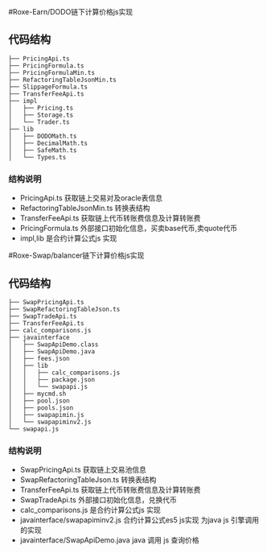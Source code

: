 #Roxe-Earn/DODO链下计算价格js实现
## 代码结构
```
├── PricingApi.ts
├── PricingFormula.ts
├── PricingFormulaMin.ts
├── RefactoringTableJsonMin.ts
├── SlippageFormula.ts
├── TransferFeeApi.ts
├── impl
│   ├── Pricing.ts
│   ├── Storage.ts
│   └── Trader.ts
├── lib
│   ├── DODOMath.ts
│   ├── DecimalMath.ts
│   ├── SafeMath.ts
│   └── Types.ts
```
### 结构说明
* PricingApi.ts    获取链上交易对及oracle表信息
* RefactoringTableJsonMin.ts  转换表结构
* TransferFeeApi.ts 获取链上代币转账费信息及计算转账费
* PricingFormula.ts  外部接口初始化信息，买卖base代币,卖quote代币
* impl,lib 是合约计算公式js 实现



#Roxe-Swap/balancer链下计算价格js实现
## 代码结构
```
├── SwapPricingApi.ts
├── SwapRefactoringTableJson.ts
├── SwapTradeApi.ts
├── TransferFeeApi.ts
├── calc_comparisons.js
├── javainterface
│   ├── SwapApiDemo.class
│   ├── SwapApiDemo.java
│   ├── fees.json
│   ├── lib
│   │   ├── calc_comparisons.js
│   │   ├── package.json
│   │   └── swapapi.js
│   ├── mycmd.sh
│   ├── pool.json
│   ├── pools.json
│   ├── swapapimin.js
│   └── swapapiminv2.js
└── swapapi.js
```

### 结构说明
* SwapPricingApi.ts    获取链上交易池信息
* SwapRefactoringTableJson.ts  转换表结构
* TransferFeeApi.ts 获取链上代币转账费信息及计算转账费
* SwapTradeApi.ts  外部接口初始化信息，兑换代币
* calc_comparisons.js 是合约计算公式js 实现
* javainterface/swapapiminv2.js  合约计算公式es5 js实现 为java js 引擎调用的实现
* javainterface/SwapApiDemo.java  java 调用 js 查询价格